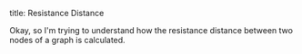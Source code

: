 title: Resistance Distance

Okay, so I'm trying to understand how the resistance distance between two nodes of a graph is calculated. 